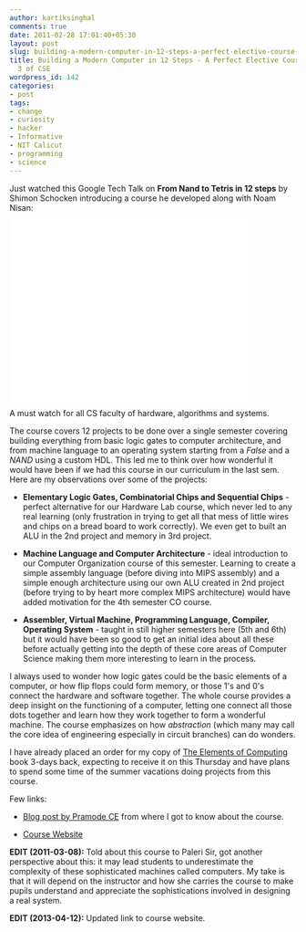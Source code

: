 ```yaml
---
author: kartiksinghal
comments: true
date: 2011-02-28 17:01:40+05:30
layout: post
slug: building-a-modern-computer-in-12-steps-a-perfect-elective-course-for-sem-3-of-cse
title: Building a Modern Computer in 12 Steps - A Perfect Elective Course for Sem
  3 of CSE
wordpress_id: 142
categories:
- post
tags:
- change
- curiosity
- hacker
- Informative
- NIT Calicut
- programming
- science
---
```


Just watched this Google Tech Talk on **From Nand to Tetris in 12 steps** by Shimon Schocken introducing a course he developed along with Noam Nisan:

<iframe width="420" height="315" src="//www.youtube.com/embed/IlPj5Rg1y2w" frameborder="0" allowfullscreen></iframe>

A must watch for all CS faculty of hardware, algorithms and systems.

The course covers 12 projects to be done over a single semester covering building everything from basic logic gates to computer architecture, and from machine language to an operating system starting from a _False_ and a _NAND_ using a custom HDL. This led me to think over how wonderful it would have been if we had this course in our curriculum in the last sem. Here are my observations over some of the projects:



	
  * **Elementary Logic Gates, Combinatorial Chips and Sequential Chips** - perfect alternative for our Hardware Lab course, which never led to any real learning (only frustration in trying to get all that mess of little wires and chips on a bread board to work correctly). We even get to built an ALU in the 2nd project and memory in 3rd project.

	
  * **Machine Language and Computer Architecture** - ideal introduction to our Computer Organization course of this semester. Learning to create a simple assembly language (before diving into MIPS assembly) and a simple enough architecture using our own ALU created in 2nd project (before trying to by heart more complex MIPS architecture) would have added motivation for the 4th semester CO course.

	
  * **Assembler, Virtual Machine, Programming Language, Compiler, Operating System** - taught in still higher semesters here (5th and 6th) but it would have been so good to get an initial idea about all these before actually getting into the depth of these core areas of Computer Science making them more interesting to learn in the process.


I always used to wonder how logic gates could be the basic elements of a computer, or how flip flops could form memory, or those 1's and 0's connect the hardware and software together. The whole course provides a deep insight on the functioning of a computer, letting one connect all those dots together and learn how they work together to form a wonderful machine. The course emphasizes on how _abstraction_ (which many may call the core idea of engineering especially in circuit branches) can do wonders.

I have already placed an order for my copy of [The Elements of Computing](http://www.flipkart.com/elements-computing-systems-nisan-noam-book-812032885x) book 3-days back, expecting to receive it on this Thursday and have plans to spend some time of the summer vacations doing projects from this course.

Few links:



	
  * [Blog post by Pramode CE](http://pramode.net/2011/01/03/the-most-amazing-cs-course-i-have-seen/) from where I got to know about the course.

	
  * [Course Website](http://www.nand2tetris.org/)


**EDIT (2011-03-08):** Told about this course to Paleri Sir, got another perspective about this: it may lead students to underestimate the complexity of these sophisticated machines called computers. My take is that it will depend on the instructor and how she carries the course to make pupils understand and appreciate the sophistications involved in designing a real system.

**EDIT (2013-04-12):** Updated link to course website.
